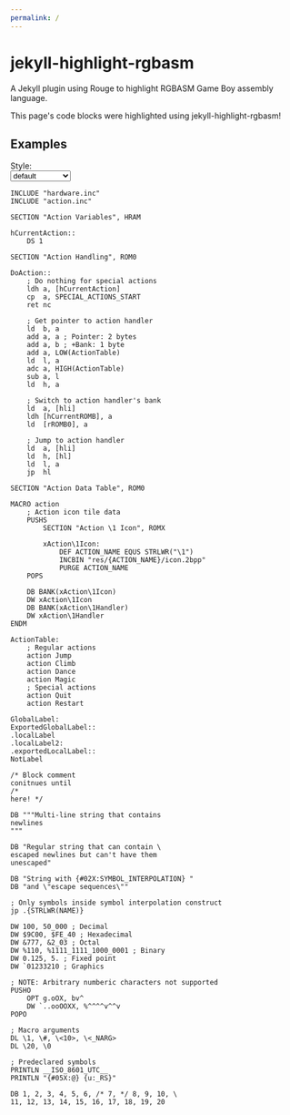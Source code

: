 ```yaml
---
permalink: /
---
```


# jekyll-highlight-rgbasm

A Jekyll plugin using Rouge to highlight RGBASM Game Boy assembly language.

This page's code blocks were highlighted using jekyll-highlight-rgbasm!

## Examples

<label for="style-select">Style:</label>
<br>
<select id="style-select">
	<option value="default">default</option>
	<option value="abap">abap</option>
	<option value="algol">algol</option>
	<option value="algol_nu">algol_nu</option>
	<option value="arduino">arduino</option>
	<option value="autumn">autumn</option>
	<option value="borland">borland</option>
	<option value="bw">bw</option>
	<option value="colorful">colorful</option>
	<option value="emacs">emacs</option>
	<option value="friendly">friendly</option>
	<option value="fruity">fruity</option>
	<option value="gruvbox-dark">gruvbox-dark</option>
	<option value="gruvbox-light">gruvbox-light</option>
	<option value="igor">igor</option>
	<option value="inkpot">inkpot</option>
	<option value="lovelace">lovelace</option>
	<option value="manni">manni</option>
	<option value="material">material</option>
	<option value="monokai">monokai</option>
	<option value="murphy">murphy</option>
	<option value="native">native</option>
	<option value="paraiso-dark">paraiso-dark</option>
	<option value="paraiso-light">paraiso-light</option>
	<option value="pastie">pastie</option>
	<option value="perldoc">perldoc</option>
	<option value="rainbow_dash">rainbow_dash</option>
	<option value="rrt">rrt</option>
	<option value="sas">sas</option>
	<option value="solarized-dark">solarized-dark</option>
	<option value="solarized-light">solarized-light</option>
	<option value="stata-dark">stata-dark</option>
	<option value="stata-light">stata-light</option>
	<option value="stata">stata</option>
	<option value="tango">tango</option>
	<option value="trac">trac</option>
	<option value="vim">vim</option>
	<option value="vs">vs</option>
	<option value="xcode">xcode</option>
	<option value="zenburn">zenburn</option>
</select>

```rgbasm
INCLUDE "hardware.inc"
INCLUDE "action.inc"

SECTION "Action Variables", HRAM

hCurrentAction::
	DS 1

SECTION "Action Handling", ROM0

DoAction::
	; Do nothing for special actions
	ldh	a, [hCurrentAction]
	cp	a, SPECIAL_ACTIONS_START
	ret	nc

	; Get pointer to action handler
	ld	b, a
	add	a, a ; Pointer: 2 bytes
	add	a, b ; +Bank: 1 byte
	add	a, LOW(ActionTable)
	ld	l, a
	adc	a, HIGH(ActionTable)
	sub	a, l
	ld	h, a

	; Switch to action handler's bank
	ld	a, [hli]
	ldh	[hCurrentROMB], a
	ld	[rROMB0], a

	; Jump to action handler
	ld	a, [hli]
	ld	h, [hl]
	ld	l, a
	jp	hl

SECTION "Action Data Table", ROM0

MACRO action
	; Action icon tile data
	PUSHS
		SECTION "Action \1 Icon", ROMX

		xAction\1Icon:
			DEF ACTION_NAME EQUS STRLWR("\1")
			INCBIN "res/{ACTION_NAME}/icon.2bpp"
			PURGE ACTION_NAME
	POPS

	DB BANK(xAction\1Icon)
	DW xAction\1Icon
	DB BANK(xAction\1Handler)
	DW xAction\1Handler
ENDM

ActionTable:
	; Regular actions
	action Jump
	action Climb
	action Dance
	action Magic
	; Special actions
	action Quit
	action Restart
```

```rgbasm
GlobalLabel:
ExportedGlobalLabel::
.localLabel
.localLabel2:
.exportedLocalLabel::
NotLabel

/* Block comment
conitnues until
/*
here! */

DB """Multi-line string that contains
newlines
"""

DB "Regular string that can contain \
escaped newlines but can't have them
unescaped"

DB "String with {#02X:SYMBOL_INTERPOLATION} "
DB "and \"escape sequences\""

; Only symbols inside symbol interpolation construct
jp .{STRLWR(NAME)}

DW 100, 50_000 ; Decimal
DW $9C00, $FE_40 ; Hexadecimal
DW &777, &2_03 ; Octal
DW %110, %1111_1111_1000_0001 ; Binary
DW 0.125, 5. ; Fixed point
DW `01233210 ; Graphics

; NOTE: Arbitrary numberic characters not supported
PUSHO
	OPT g.oOX, bv^
	DW `..ooOOXX, %^^^^v^^v
POPO

; Macro arguments
DL \1, \#, \<10>, \<_NARG>
DL \20, \0

; Predeclared symbols
PRINTLN __ISO_8601_UTC__
PRINTLN "{#05X:@} {u:_RS}"

DB 1, 2, 3, 4, 5, 6, /* 7, */ 8, 9, 10, \
11, 12, 13, 14, 15, 16, 17, 18, 19, 20
```
